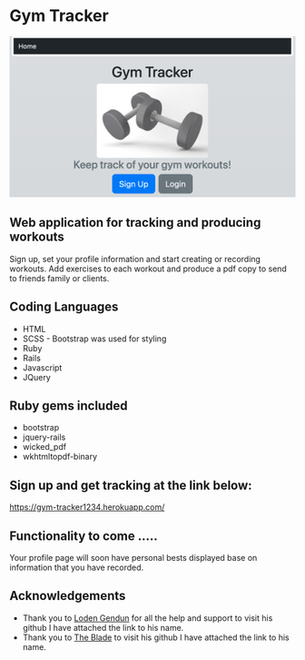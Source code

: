 # Gym Tracker

![Home Page](/app/assets/images/application.png "Home Page")

## Web application for tracking and producing workouts
Sign up, set your profile information and start creating or recording workouts. Add exercises to each workout and produce a pdf copy to send to friends family or clients. 

## Coding Languages
 * HTML 
 * SCSS - Bootstrap was used for styling
 * Ruby
 * Rails 
 * Javascript
 * JQuery

 ## Ruby gems included
 * bootstrap
 * jquery-rails
 * wicked_pdf
 * wkhtmltopdf-binary

## Sign up and get tracking at the link below:
https://gym-tracker1234.herokuapp.com/

## Functionality to come .....
Your profile page will soon have personal bests displayed base on information that you have recorded.

## Acknowledgements
* Thank you to [Loden Gendun](https://github.com/Tenzang) for all the help and support to visit his github I have attached the link to his name.
* Thank you to [The Blade](https://github.com/wofockham) to visit his github I have attached the link to his name.



